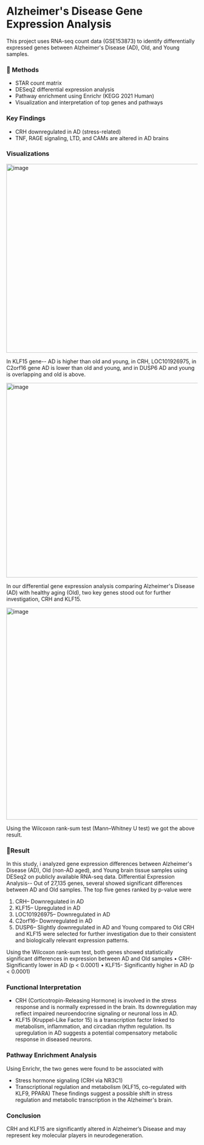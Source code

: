 # Alzheimer's Disease Gene Expression Analysis
This project uses RNA-seq count data (GSE153873) to identify differentially expressed genes between Alzheimer's Disease (AD), Old, and Young samples. 

### 🔬 Methods
- STAR count matrix
- DESeq2 differential expression analysis
- Pathway enrichment using Enrichr (KEGG 2021 Human)
- Visualization and interpretation of top genes and pathways

### Key Findings
- CRH downregulated in AD (stress-related)
- TNF, RAGE signaling, LTD, and CAMs are altered in AD brains
  
### Visualizations

<img width="835" height="496" alt="image" src="https://github.com/user-attachments/assets/edb39e64-b05f-4cc7-a99f-d8cfad476f1b" />

In KLF15 gene-- AD is higher than old and young, in CRH, LOC101926975, in C2orf16 gene AD is lower than old and young, and in DUSP6 AD and young is overlapping and old is above.


<img width="859" height="511" alt="image" src="https://github.com/user-attachments/assets/b63d38f8-afe9-4cd1-b148-99c1712edeeb" />

In our differential gene expression analysis comparing Alzheimer's Disease (AD) with healthy aging (Old), two key genes stood out for further investigation, CRH and KLF15.


<img width="936" height="557" alt="image" src="https://github.com/user-attachments/assets/d1bc5d39-6913-4ff9-ac2e-91a0c59b3655" />

Using the Wilcoxon rank-sum test (Mann–Whitney U test) we got the above result.

### 🧾Result 
In this study, i analyzed gene expression differences between Alzheimer's Disease (AD), Old (non-AD aged), and Young brain tissue samples using DESeq2 on publicly available RNA-seq data.
Differential Expression Analysis--
Out of 27,135 genes, several showed significant differences between AD and Old samples. The top five genes ranked by p-value were
1.	CRH– Downregulated in AD
2.	KLF15– Upregulated in AD
3.	LOC101926975– Downregulated in AD
4.	C2orf16– Downregulated in AD
5.	DUSP6– Slightly downregulated in AD and Young compared to Old
CRH and KLF15 were selected for further investigation due to their consistent and biologically relevant expression patterns.

Using the Wilcoxon rank-sum test, both genes showed statistically significant differences in expression between AD and Old samples
•	CRH- Significantly lower in AD (p < 0.0001)
•	KLF15- Significantly higher in AD (p < 0.0001)

### Functional Interpretation
- CRH (Corticotropin-Releasing Hormone) is involved in the stress response and is normally expressed in the brain. Its downregulation may reflect impaired neuroendocrine signaling or neuronal loss in AD.
- KLF15 (Kruppel-Like Factor 15) is a transcription factor linked to metabolism, inflammation, and circadian rhythm regulation. Its upregulation in AD suggests a potential compensatory metabolic response in diseased neurons.

### Pathway Enrichment Analysis
Using Enrichr, the two genes were found to be associated with
- Stress hormone signaling (CRH via NR3C1)
- Transcriptional regulation and metabolism (KLF15, co-regulated with KLF9, PPARA)
These findings suggest a possible shift in stress regulation and metabolic transcription in the Alzheimer's brain.

### Conclusion
CRH and KLF15 are significantly altered in Alzheimer’s Disease and may represent key molecular players in neurodegeneration. 
 

